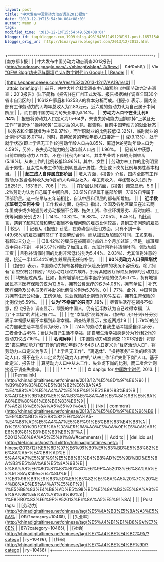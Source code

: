 ```yaml
---
layout: post
title: "中大发布中国劳动力动态调查2013报告"
date: '2013-12-19T15:54:00.004+08:00'
author: Wenh Q
tags:
modified_time: '2013-12-19T15:54:49.628+08:00'
blogger_id: tag:blogger.com,1999:blog-4961947611491238191.post-1657154062353480538
blogger_orig_url: http://binaryware.blogspot.com/2013/12/2013.html
---
```

+--------------------------------------------------------------------------+
| [南方都市报 |                                                            |
| 中大发布中国劳动力动态调查2013报告](http://feedproxy.google.com/~r/chinagfwblog/~3/8mwl |
| Sdf9oh8/)                                                                |
| Via ["GFW Blog(功夫网与翻墙)" via 数字时代 in Google                     |
| Reader](https://www.blogger.com/blogger.g?blogID=4961947611491238191)    |
| ![<p></p>](http://epaper.oeeee.com/A/res/1/523/2013-12/17/AA19/res01 |
| _attpic_brief.jpg)                                                      |
| 前日，由中大社会科学调查中心编写的《中国劳动力动态调查：2013报告》(以下简称《报告》)在广州正式发布。报告根据抽样调查全国30个省市自治区的 |
| 10612户家庭和16253人的样本分析而成。《报告》表示，国内全部有工作劳动力的人均年总收入为2.83万元，近六成的劳动力认为自己属于中间阶层 |
| ，而目前中国劳动力的失业率为9.14%。                                     |
| **劳动力人口不在业比例9 .14%**                                          |
| 报告将劳动力人口定义为15-64岁，未丧失劳动能力且排除掉"上学且无工作""离退休""操持家务"三类之后的人群。报告称，目前中国劳动力的就业状态 |
| 以务农和全职就业为主(59.37%)，而半职就业的比例较低(2.32%)，临时就业的比例也不高(6.07%)，同时，操持家务的劳动年龄人口接近一 |
| 成(9.13%)，处于就学状态(即上学且无工作)的劳动年龄人口占8.85%，离退休的劳动年龄人口为4.59%，另外，丧失劳动能力的劳动年龄人口占 |
| 1.96%。                                                                 |
| 记者从中获悉，目前中国劳动力人口中，不在业比例为9.14%，其中失业或下岗的比例较高(5.18%)，从未工作的比例较低(3.96%)。其中，女性 |
| 劳动力未工作的比例明显高于男性，且女性从未工作的比例明显高于男性，失业或下岗的比例与男性基本相当。 |
|                                                                          |
| **超三成人自评属底部阶层**                                              |
| 收入方面，《报告》介绍，国内全部有工作劳动力(包含各种收入为0者)的人均年总收入、年工资收入、年经营收入分别为28251元、16318元、706 |
| 1元。                                                                   |
| 在阶层认同方面，《报告》调查显示，5 9                                    |
| .2%劳动力认为自己属于中间阶层，33.61%自评属于底部阶层，7.19%自评属于顶部阶层。这一结果与五年前相比，自认中层和顶层的都有所增加。 |
|                                                                          |
| **近半数加班者无任何补偿**                                              |
| 工作权益方面，《报告》指出，全国及各地区雇员在过去两年里或多或少地遇到过劳动报酬不合理、拖欠工资、作业环境恶劣、超时加班、工伤等问题(分别占25 |
| .14%、10.82%、16.88%、27.05%、6.45%)。相比而言，遇到了超时加班和劳动报酬不合理问题的雇员比例较高，遇到工伤问题的雇员 |
| 较少。                                                                  |
| 记者从《报告》获悉，在劳动合同签订方面，只有不到一半(49.68%)的雇员目前签订了书面劳动合同。而从加班及加班的时间、工资来看，有超过三分之一 |
| (38.42%)的雇员在被调查时点的上个月加过班；但是，加班雇员中只有不到一半(45.57%)领取了加班工资，加班时间弥补请假时间、领取加班工资 |
| 且弥补请假时间的比例非常低(分别为5.44%、2.03%)，尤其值得注意的是，接近一半(45.44%)的加班雇员无任何补偿。 |
|                                                                          |
| **90%劳动力人口保障堪忧**                                               |
| 《报告》表示，中国劳动力拥有各种医疗保险及保障的状况不容乐观。除了拥有"新型农村合作医疗"的劳动力超过六成外，拥有其他医疗保险及保障的劳动力比例 |
| 均未超过两成。比如，拥有城镇职工基本医疗保险的仅为15.17%，拥有城镇居民基本医疗保险的仅为12.5%，拥有公费医疗的仅为4.08%，拥有单位 |
| 补充医疗保险及公务员医疗补助的比例仅分别为5.76%、0                       |
| .77%。此外，中国劳动力拥有住房公积金、工伤保险、失业保险的比例皆为10%左右，拥有生育保险的比例仅为5.59%。 |
|                                                                          |
| **认为"不幸福"的只有7 .16%**                                            |
| 尽管生活存在诸多不如意，但《报告》调查显示，顽强的中国人，仍有近半数认为自己过得幸福，认为"不幸福"的占比只有7%。 |
|                                                                          |
| 在"幸福感"测算方面，《报告》用1分到6分分别表示幸福感从最不幸福到非常幸福。调查结果显示，接近两成(19 |
|                                                                          |
| .76%)的劳动力自我生活幸福感评为6分，25                                   |
| .24%的劳动力自我生活幸福感自评为5分，二者合计占45%；而认为自己生活不幸福，即自我生活幸福感评分为1分和2分的劳动力仅占7.16%。 |
|                                                                          |
| **名词解释**                                                            |
| 《中国劳动力动态调查：2013报告》将除去"丧失劳动能力"和"其他"的劳动年龄(15-64岁)人口定义为"经济活动人口"，将劳动力人口定义为除去 |
| "上学且无工作"、"离退休"、"操持家务"三类的经济活动人口，将不在业人口定义为劳动力人口中的"从未工作"和"失业下岗"人口。基于此定义，报告计 |
| 算劳动力人口中从未工作、失业或下岗的比例，而二者合计则接近于调查失业率。 |
|                                                                          |
|                                                                          |
| * * * * *                                                                |
|                                                                          |
| © dapigu for [中国数字时代](http://chinadigitaltimes.net/chinese), 2013. |
| |                                                                        |
| [Permalink](http://chinadigitaltimes.net/chinese/2013/12/%E5%8D%97%E6%96 |
| %B9%E9%83%BD%E5%B8%82%E6%8A%A5-%E4%B8%AD%E5%A4%A7%E5%8F%91%E5%B8%83%E4%B |
| 8%AD%E5%9B%BD%E5%8A%B3%E5%8A%A8%E5%8A%9B%E5%8A%A8%E6%80%81%E8%B0%83%E6%9 |
| F%A52013%E6%8A%A5%E5%91%8A/)                                             |
| | [No                                                                    |
| comment](http://chinadigitaltimes.net/chinese/2013/12/%E5%8D%97%E6%96%B9 |
| %E9%83%BD%E5%B8%82%E6%8A%A5-%E4%B8%AD%E5%A4%A7%E5%8F%91%E5%B8%83%E4%B8%A |
| D%E5%9B%BD%E5%8A%B3%E5%8A%A8%E5%8A%9B%E5%8A%A8%E6%80%81%E8%B0%83%E6%9F%A |
| 52013%E6%8A%A5%E5%91%8A/#comments)                                       |
| | Add to                                                                 |
| [del.icio.us](http://del.icio.us/post?url=http://chinadigitaltimes.net/c |
| hinese/2013/12/%E5%8D%97%E6%96%B9%E9%83%BD%E5%B8%82%E6%8A%A5-%E4%B8%AD%E |
| 5%A4%A7%E5%8F%91%E5%B8%83%E4%B8%AD%E5%9B%BD%E5%8A%B3%E5%8A%A8%E5%8A%9B%E |
| 5%8A%A8%E6%80%81%E8%B0%83%E6%9F%A52013%E6%8A%A5%E5%91%8A/&title=%E5%8D%9 |
| 7%E6%96%B9%E9%83%BD%E5%B8%82%E6%8A%A5%20%7C%20%E4%B8%AD%E5%A4%A7%E5%8F%9 |
| 1%E5%B8%83%E4%B8%AD%E5%9B%BD%E5%8A%B3%E5%8A%A8%E5%8A%9B%E5%8A%A8%E6%80%8 |
| 1%E8%B0%83%E6%9F%A52013%E6%8A%A5%E5%91%8A)                               |
|                                                                         |
|  Post tags:                                                              |
| [劳动力](http://chinadigitaltimes.net/chinese/tag/%E5%8A%B3%E5%8A%A8%E5%8A% |
| 9B/?category=10466),                                                     |
| [失业率](http://chinadigitaltimes.net/chinese/tag/%E5%A4%B1%E4%B8%9A%E7%8E% |
| 87/?category=10466),                                                     |
| [社会](http://chinadigitaltimes.net/chinese/tag/%E7%A4%BE%E4%BC%9A/?catego |
| ry=10466),                                                               |
| [社保](http://chinadigitaltimes.net/chinese/tag/%E7%A4%BE%E4%BF%9D/?catego |
| ry=10466)                                                                |
+--------------------------------------------------------------------------+
